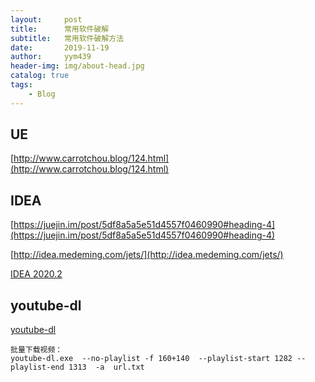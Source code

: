 ```yaml
---
layout:     post
title:      常用软件破解
subtitle:   常用软件破解方法
date:       2019-11-19
author:     yym439
header-img: img/about-head.jpg
catalog: true
tags:
    - Blog
---
```


## UE

[http://www.carrotchou.blog/124.html](http://www.carrotchou.blog/124.html)


## IDEA

[https://juejin.im/post/5df8a5a5e51d4557f0460990#heading-4](https://juejin.im/post/5df8a5a5e51d4557f0460990#heading-4)

[http://idea.medeming.com/jets/](http://idea.medeming.com/jets/)

[IDEA 2020.2](https://www.youneed.win/intellij-idea-2020-2-%e6%9c%80%e6%96%b0%e5%85%a8%e5%ae%b6%e6%a1%b6%e7%b3%bb%e5%88%97%e4%ba%a7%e5%93%81%e6%bf%80%e6%b4%bb%e7%a0%b4%e8%a7%a3%e6%96%b9%e6%b3%95-jetbrains-%e5%85%a8%e5%ae%b6%e6%a1%b6.html)


## youtube-dl
[youtube-dl](https://wxnacy.com/2019/09/15/use-youtube-dl/#xia-zai-shi-pin)

```
批量下载视频：
youtube-dl.exe  --no-playlist -f 160+140  --playlist-start 1282 --playlist-end 1313  -a  url.txt
```